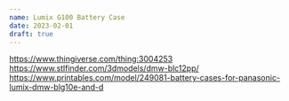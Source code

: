 ```yaml
---
name: Lumix G100 Battery Case
date: 2023-02-01
draft: true
---
```


<https://www.thingiverse.com/thing:3004253>
<https://www.stlfinder.com/3dmodels/dmw-blc12pp/>
<https://www.printables.com/model/249081-battery-cases-for-panasonic-lumix-dmw-blg10e-and-d>
